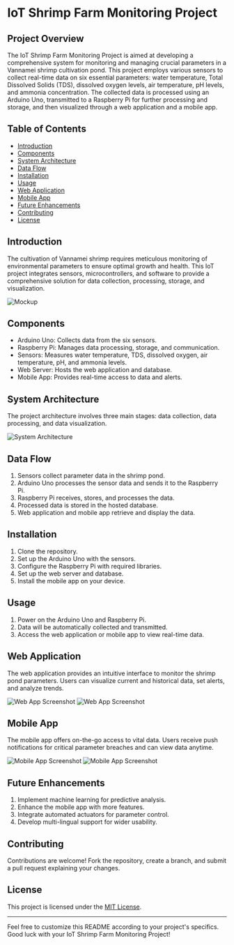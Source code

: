 
# IoT Shrimp Farm Monitoring Project

## Project Overview

The IoT Shrimp Farm Monitoring Project is aimed at developing a comprehensive system for monitoring and managing crucial parameters in a Vannamei shrimp cultivation pond. This project employs various sensors to collect real-time data on six essential parameters: water temperature, Total Dissolved Solids (TDS), dissolved oxygen levels, air temperature, pH levels, and ammonia concentration. The collected data is processed using an Arduino Uno, transmitted to a Raspberry Pi for further processing and storage, and then visualized through a web application and a mobile app.

## Table of Contents

- [Introduction](#introduction)
- [Components](#components)
- [System Architecture](#system-architecture)
- [Data Flow](#data-flow)
- [Installation](#installation)
- [Usage](#usage)
- [Web Application](#web-application)
- [Mobile App](#mobile-app)
- [Future Enhancements](#future-enhancements)
- [Contributing](#contributing)
- [License](#license)

## Introduction

The cultivation of Vannamei shrimp requires meticulous monitoring of environmental parameters to ensure optimal growth and health. This IoT project integrates sensors, microcontrollers, and software to provide a comprehensive solution for data collection, processing, storage, and visualization.

![Mockup](Mockup/Mockup_Aquanotes_6.png)

## Components

- Arduino Uno: Collects data from the six sensors.
- Raspberry Pi: Manages data processing, storage, and communication.
- Sensors: Measures water temperature, TDS, dissolved oxygen, air temperature, pH, and ammonia levels.
- Web Server: Hosts the web application and database.
- Mobile App: Provides real-time access to data and alerts.

## System Architecture

The project architecture involves three main stages: data collection, data processing, and data visualization.

![System Architecture](architecture_diagram.png)

## Data Flow

1. Sensors collect parameter data in the shrimp pond.
2. Arduino Uno processes the sensor data and sends it to the Raspberry Pi.
3. Raspberry Pi receives, stores, and processes the data.
4. Processed data is stored in the hosted database.
5. Web application and mobile app retrieve and display the data.

## Installation

1. Clone the repository.
2. Set up the Arduino Uno with the sensors.
3. Configure the Raspberry Pi with required libraries.
4. Set up the web server and database.
5. Install the mobile app on your device.

## Usage

1. Power on the Arduino Uno and Raspberry Pi.
2. Data will be automatically collected and transmitted.
3. Access the web application or mobile app to view real-time data.

## Web Application

The web application provides an intuitive interface to monitor the shrimp pond parameters. Users can visualize current and historical data, set alerts, and analyze trends.

![Web App Screenshot](Mockup/Home_Page.png)
![Web App Screenshot](Mockup/Monitoring_Page.png)

## Mobile App

The mobile app offers on-the-go access to vital data. Users receive push notifications for critical parameter breaches and can view data anytime.

![Mobile App Screenshot](Mockup/Splash.png)
![Mobile App Screenshot](Mockup/Mobile_Monitoring_Page.png)

## Future Enhancements

1. Implement machine learning for predictive analysis.
2. Enhance the mobile app with more features.
3. Integrate automated actuators for parameter control.
4. Develop multi-lingual support for wider usability.

## Contributing

Contributions are welcome! Fork the repository, create a branch, and submit a pull request explaining your changes.

## License

This project is licensed under the [MIT License](LICENSE).

---

Feel free to customize this README according to your project's specifics. Good luck with your IoT Shrimp Farm Monitoring Project!
